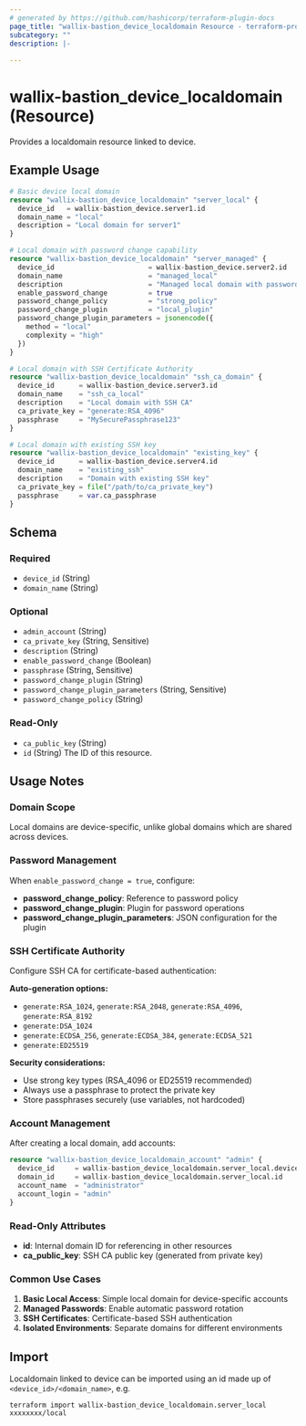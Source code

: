 ```yaml
---
# generated by https://github.com/hashicorp/terraform-plugin-docs
page_title: "wallix-bastion_device_localdomain Resource - terraform-provider-wallix-bastion"
subcategory: ""
description: |-
    
---
```


# wallix-bastion_device_localdomain (Resource)

Provides a localdomain resource linked to device.

## Example Usage

```terraform
# Basic device local domain
resource "wallix-bastion_device_localdomain" "server_local" {
  device_id   = wallix-bastion_device.server1.id
  domain_name = "local"
  description = "Local domain for server1"
}

# Local domain with password change capability
resource "wallix-bastion_device_localdomain" "server_managed" {
  device_id                       = wallix-bastion_device.server2.id
  domain_name                     = "managed_local"
  description                     = "Managed local domain with password change"
  enable_password_change          = true
  password_change_policy          = "strong_policy"
  password_change_plugin          = "local_plugin"
  password_change_plugin_parameters = jsonencode({
    method = "local"
    complexity = "high"
  })
}

# Local domain with SSH Certificate Authority
resource "wallix-bastion_device_localdomain" "ssh_ca_domain" {
  device_id      = wallix-bastion_device.server3.id
  domain_name    = "ssh_ca_local"
  description    = "Local domain with SSH CA"
  ca_private_key = "generate:RSA_4096"
  passphrase     = "MySecurePassphrase123"
}

# Local domain with existing SSH key
resource "wallix-bastion_device_localdomain" "existing_key" {
  device_id      = wallix-bastion_device.server4.id
  domain_name    = "existing_ssh"
  description    = "Domain with existing SSH key"
  ca_private_key = file("/path/to/ca_private_key")
  passphrase     = var.ca_passphrase
}
```

<!-- schema generated by tfplugindocs -->
## Schema

### Required

- `device_id` (String)
- `domain_name` (String)

### Optional

- `admin_account` (String)
- `ca_private_key` (String, Sensitive)
- `description` (String)
- `enable_password_change` (Boolean)
- `passphrase` (String, Sensitive)
- `password_change_plugin` (String)
- `password_change_plugin_parameters` (String, Sensitive)
- `password_change_policy` (String)

### Read-Only

- `ca_public_key` (String)
- `id` (String) The ID of this resource.

## Usage Notes

### Domain Scope

Local domains are device-specific, unlike global domains which are shared across devices.

### Password Management

When `enable_password_change = true`, configure:

- **password_change_policy**: Reference to password policy
- **password_change_plugin**: Plugin for password operations
- **password_change_plugin_parameters**: JSON configuration for the plugin

### SSH Certificate Authority

Configure SSH CA for certificate-based authentication:

**Auto-generation options:**

- `generate:RSA_1024`, `generate:RSA_2048`, `generate:RSA_4096`, `generate:RSA_8192`
- `generate:DSA_1024`
- `generate:ECDSA_256`, `generate:ECDSA_384`, `generate:ECDSA_521`
- `generate:ED25519`

**Security considerations:**

- Use strong key types (RSA_4096 or ED25519 recommended)
- Always use a passphrase to protect the private key
- Store passphrases securely (use variables, not hardcoded)

### Account Management

After creating a local domain, add accounts:

```terraform
resource "wallix-bastion_device_localdomain_account" "admin" {
  device_id     = wallix-bastion_device_localdomain.server_local.device_id
  domain_id     = wallix-bastion_device_localdomain.server_local.id
  account_name  = "administrator"
  account_login = "admin"
}
```

### Read-Only Attributes

- **id**: Internal domain ID for referencing in other resources
- **ca_public_key**: SSH CA public key (generated from private key)

### Common Use Cases

1. **Basic Local Access**: Simple local domain for device-specific accounts
2. **Managed Passwords**: Enable automatic password rotation
3. **SSH Certificates**: Certificate-based SSH authentication
4. **Isolated Environments**: Separate domains for different environments

## Import

Localdomain linked to device can be imported using an id made up of `<device_id>/<domain_name>`, e.g.

```shell
terraform import wallix-bastion_device_localdomain.server_local xxxxxxxx/local
```
